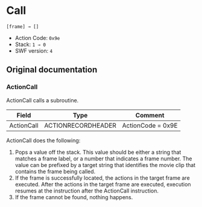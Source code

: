 # Call

```
[frame] → []
```

- Action Code: `0x9e`
- Stack: `1 → 0`
- SWF version: `4`

## Original documentation

### ActionCall

ActionCall calls a subroutine.

| Field              | Type               | Comment           |
|--------------------|--------------------|-------------------|
| ActionCall         | ACTIONRECORDHEADER | ActionCode = 0x9E |

ActionCall does the following:
1. Pops a value off the stack. This value should be either a string that matches a frame label, or a number
   that indicates a frame number. The value can be prefixed by a target string that identifies the movie clip
   that contains the frame being called.
2. If the frame is successfully located, the actions in the target frame are executed. After the actions in the
   target frame are executed, execution resumes at the instruction after the ActionCall instruction.
3. If the frame cannot be found, nothing happens.
